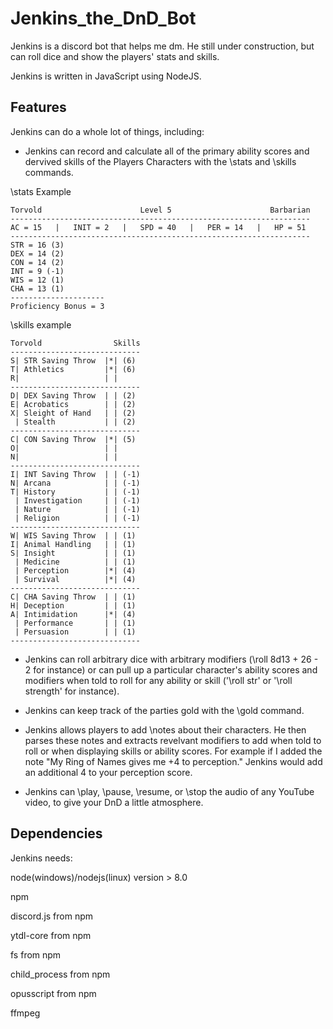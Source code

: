 # Jenkins_the_DnD_Bot
Jenkins is a discord bot that helps me dm. He still under construction, but can roll dice and show the players' stats and skills.

Jenkins is written in JavaScript using NodeJS.

## Features
Jenkins can do a whole lot of things, including:

* Jenkins can record and calculate all of the primary ability scores and dervived skills of the Players Characters with the \stats and \skills commands.

\stats Example
```
Torvold                      Level 5                      Barbarian
-------------------------------------------------------------------
AC = 15   |   INIT = 2   |   SPD = 40   |   PER = 14   |   HP = 51
-------------------------------------------------------------------
STR = 16 (3)
DEX = 14 (2)
CON = 14 (2)
INT = 9 (-1)
WIS = 12 (1)
CHA = 13 (1)
---------------------
Proficiency Bonus = 3
```

\skills example
```
Torvold                Skills
-----------------------------
S| STR Saving Throw  |*| (6)
T| Athletics         |*| (6)
R|                   | |
-----------------------------
D| DEX Saving Throw  | | (2)
E| Acrobatics        | | (2)
X| Sleight of Hand   | | (2)
 | Stealth           | | (2)
-----------------------------
C| CON Saving Throw  |*| (5)
O|                   | |
N|                   | |
-----------------------------
I| INT Saving Throw  | | (-1)
N| Arcana            | | (-1)
T| History           | | (-1)
 | Investigation     | | (-1)
 | Nature            | | (-1)
 | Religion          | | (-1)
-----------------------------
W| WIS Saving Throw  | | (1)
I| Animal Handling   | | (1)
S| Insight           | | (1)
 | Medicine          | | (1)
 | Perception        |*| (4)
 | Survival          |*| (4)
-----------------------------
C| CHA Saving Throw  | | (1)
H| Deception         | | (1)
A| Intimidation      |*| (4)
 | Performance       | | (1)
 | Persuasion        | | (1)
-----------------------------
```


* Jenkins can roll arbitrary dice with arbitrary modifiers (\roll 8d13 + 26 - 2 for instance) or can pull up a particular character's ability scores and modifiers when told to roll for any ability or skill ('\roll str' or  '\roll strength' for instance). 

* Jenkins can keep track of the parties gold with the \gold command.

* Jenkins allows players to add \notes about their characters. He then parses these notes and extracts revelvant modifiers to add when told to roll or when displaying skills or ability scores. For example if I added the note "My Ring of Names gives me +4 to perception." Jenkins would add an additional 4 to your perception score.

* Jenkins can \play, \pause, \resume, or \stop the audio of any YouTube video, to give your DnD a little atmosphere.

## Dependencies
Jenkins needs:

 node(windows)/nodejs(linux) version > 8.0

 npm
 
 discord.js from npm
 
 ytdl-core from npm
 
 fs from npm
 
 child_process from npm
 
 opusscript from npm
 
 ffmpeg
